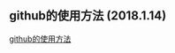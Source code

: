 ## github的使用方法 (2018.1.14)
[github的使用方法](http://mp.weixin.qq.com/s?__biz=MzAwMDUwNDgxOA==&mid=2652663407&idx=1&sn=3ccbb7c48a9c7d629db1ffd9e73996e4&chksm=810f28f2b678a1e4230ab7c600c9496d64d14898f3b6f25c9cd534122683f2be2286e97e9f77&mpshare=1&scene=1&srcid=0114ghUa2kBwtRVCPJQD36kD#rd)